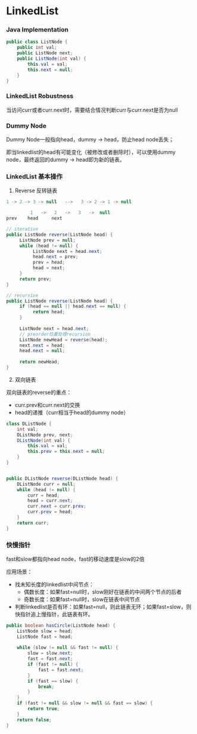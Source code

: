 # LinkedList

### Java Implementation

```java
public class ListNode {
    public int val;
    public ListNode next;
    public ListNode(int val) {
        this.val = val;
        this.next = null;
    }
}
```

### LinkedList Robustness

当访问curr或者curr.next时，需要结合情况判断curr与curr.next是否为null

### Dummy Node

Dummy Node一般指向head，dummy -> head，防止head node丢失；

即当linkedlist的head有可能变化（被修改或者删除时），可以使用dummy node，最终返回的dummy -> head即为新的链表。

### LinkedList 基本操作

1. Reverse 反转链表

```java
1 -> 2 -> 3 -> null   -->   3 -> 2 -> 1 -> null

         1   ->   2   ->   3   ->  null
prev    head     next

// iterative
public ListNode reverse(ListNode head) {
     ListNode prev = null;
     while (head != null) {
          ListNode next = head.next;
          head.next = prev;
          prev = head;
          head = next;
     }
     return prev;
}

// recursive
public ListNode reverse(ListNode head) {
     if (head == null || head.next == null) {
          return head;
     }
     
     ListNode next = head.next;
     // preorder位置处理recursion
     ListNode newHead = reverse(head);
     next.next = head;
     head.next = null;
     
     return newHead;
}
```

2. 双向链表

双向链表的reverse的重点：

* curr.prev和curr.next的交换
* head的递推（curr相当于head的dummy node）

```java
class DListNode {
    int val;
    DListNode prev, next;
    DListNode(int val) {
        this.val = val;
        this.prev = this.next = null;
    }
}


public DListNode reverse(DListNode head) {
    DListNode curr = null;
    while (head != null) {
        curr = head;
        head = curr.next;
        curr.next = curr.prev;
        curr.prev = head;
    }
    return curr;
}
```

### 快慢指针

fast和slow都指向head node，fast的移动速度是slow的2倍

应用场景：

* 找未知长度的linkedlist中间节点：
  * 偶数长度：如果fast=null时，slow刚好在链表的中间两个节点的后者
  * 奇数长度：如果fast=null时，slow在链表中间节点
* 判断linkedlist是否有环：如果fast=null，则此链表无环；如果fast=slow，则快指针追上慢指针，此链表有环。

```java
public boolean hasCircle(ListNode head) {
    ListNode slow = head;
    ListNode fast = head;
    
    while (slow != null && fast != null) {
        slow = slow.next;
        fast = fast.next;
        if (fast != null) {
            fast = fast.next;
        }
        if (fast == slow) {
            break;
        }
    }
    if (fast != null && slow != null && fast == slow) {
        return true;
    }
    return false;
}
```


